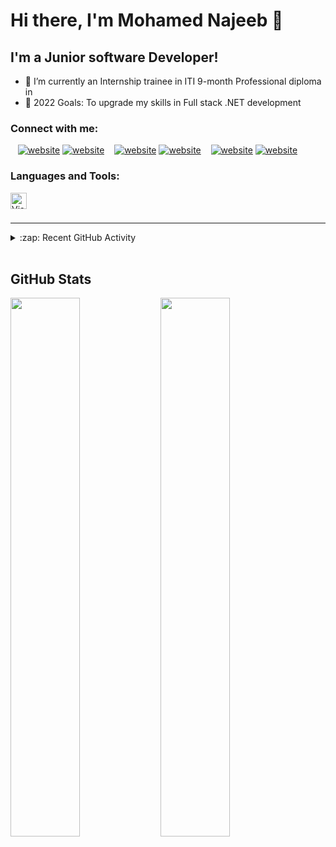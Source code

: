 # Hi there, I'm Mohamed Najeeb 👋

## I'm a Junior software Developer!

- 👯 I’m currently an Internship trainee in ITI 9-month Professional diploma in
- 🥅 2022 Goals: To upgrade my skills in Full stack .NET development

### Connect with me:

&nbsp;&nbsp;
[![website](./img/twitter-light.svg)](https://twitter.com/mohamednajeeb30#gh-light-mode-only)
[![website](./img/twitter-dark.svg)](https://twitter.com/mohamednajeeb30#gh-dark-mode-only)
&nbsp;&nbsp;
[![website](./img/linkedin-light.svg)](https://linkedin.com/in/mohamed-najeeb96#gh-light-mode-only)
[![website](./img/linkedin-dark.svg)](https://linkedin.com/in/mohamed-najeeb96#gh-dark-mode-only)
&nbsp;&nbsp;
[![website](./img/instagram-light.svg)](https://instagram.com/mohamednajeeb300#gh-light-mode-only)
[![website](./img/instagram-dark.svg)](https://instagram.com/mohamednajeeb300#gh-dark-mode-only)

### Languages and Tools:

<img align="left" alt="Visual Studio Code" width="26px" src="https://img.shields.io/badge/javascript-%23323330.svg?style=for-the-badge&logo=javascript&logoColor=%23F7DF1E" style="padding-right:10px;" />

<br />
<br />

---

<details>
  <summary>:zap: Recent GitHub Activity</summary>
  
<!--START_SECTION:activity-->

<!--END_SECTION:activity-->

</details>

<br />

## GitHub Stats

<img align="left"  width="47%" src="https://github-readme-stats.vercel.app/api?username=MONajeeb&show_icons=true&theme=radical"/>
<img align="left"  width="47%" src="https://github-readme-stats.vercel.app/api/top-langs/?username=MONajeeb&layout=compact"/>

[twitter]: https://twitter.com/mohamednajeeb30
[instagram]: https://instagram.com/mohamednajeeb300
[linkedin]: https://linkedin.com/in/mohamed-najeeb96
